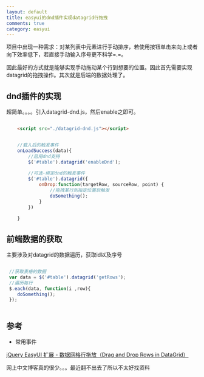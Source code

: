 ```yaml
---
layout: default
title: easyui的dnd插件实现datagrid行拖拽
comments: true
category: easyui
---
```



项目中出现一种需求：对某列表中元素进行手动排序，若使用按钮单击来向上或者向下效率低下，若直接手动输入序号更不科学=.=。

因此最好的方式就是能够实现手动拖动某个行到想要的位置。因此首先需要实现datagrid的拖拽操作。其次就是后端的数据处理了。

## dnd插件的实现

超简单。。。。引入datagrid-dnd.js，然后enable之即可。

```HTML

	<script src="./datagrid-dnd.js"></script>

```

```javascript

	//载入后的触发事件
	onLoadSuccess(data){
		//启用dnd支持
		$('#table').datagrid('enableDnd');
		
		//可选-绑定dnd的触发事件
		$('#table').datagrid({
			onDrop:function(targetRow, sourceRow, point) {
				//拖拽某行到指定位置后触发
				doSomething();
			}
		})
		
	}

```


## 前端数据的获取

主要涉及对datagrid的数据遍历，获取id以及序号

```javascript

 //获取表格的数据
 var data = $('#table').datagrid('getRows');
 //遍历每行
 $.each(data, function(i ,row){
 	doSomething(); 
 });
 

```

## 参考

* 常用事件

[jQuery EasyUI 扩展 - 数据网格行拖放（Drag and Drop Rows in DataGrid）](http://www.w3cschool.cc/jeasyui/ext-datagrid-dnd.html)


网上中文博客真的很少。。。最近翻不出去了所以不太好找资料


